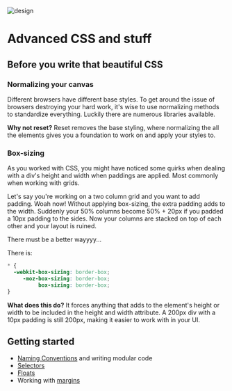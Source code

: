 
![design](http://i.imgur.com/rYVH4Je.gif)

# Advanced CSS and stuff

## Before you write that beautiful CSS

### Normalizing your canvas
Different browsers have different base styles. To get around the issue of browsers destroying your hard work, it's wise to use normalizing methods to standardize everything. Luckily there are numerous libraries available.

**Why not reset?**
Reset removes the base styling, where normalizing the all the elements gives you a foundation to work on and apply your styles to.

### Box-sizing
As you worked with CSS, you might have noticed some quirks when dealing with a div's height and width when paddings are applied. Most commonly when working with grids.

Let's say you're working on a two column grid and you want to add padding. Woah now! Without applying box-sizing, the extra padding adds to the width. Suddenly your 50% columns become 50% + 20px if you padded a 10px padding to the sides. Now your columns are stacked on top of each other and your layout is ruined.

There must be a better wayyyy...

There is:

```css
* {
  -webkit-box-sizing: border-box;
     -moz-box-sizing: border-box;
          box-sizing: border-box;
}
```

**What does this do?**
It forces anything that adds to the element's height or width to be included in the height and width attribute. A 200px div with a 10px padding is still 200px, making it easier to work with in your UI.

## Getting started

- [Naming Conventions](https://github.com/mklemme/advanced-css/blob/master/naming-conventions.md) and writing modular code
- [Selectors](https://github.com/mklemme/advanced-css/blob/master/selectors.md)
- [Floats](https://github.com/mklemme/advanced-css/blob/master/floats-and-flexbox.md)
- Working with [margins](https://github.com/mklemme/advanced-css/blob/master/margins.md)
